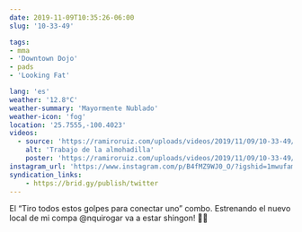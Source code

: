 ```yaml
---
date: 2019-11-09T10:35:26-06:00
slug: '10-33-49'

tags:
- mma
- 'Downtown Dojo'
- pads
- 'Looking Fat'

lang: 'es'
weather: '12.8°C'
weather-summary: 'Mayormente Nublado'
weather-icon: 'fog'
location: '25.7555,-100.4023'
videos:
  - source: 'https://ramiroruiz.com/uploads/videos/2019/11/09/10-33-49/pad-work.mp4'
    alt: 'Trabajo de la almohadilla'
    poster: 'https://ramiroruiz.com/uploads/videos/2019/11/09/10-33-49/poster.jpg'
instagram_url: 'https://www.instagram.com/p/B4fMZ9WJ0_O/?igshid=1mwufamfm2ac4'
syndication_links:
    - https://brid.gy/publish/twitter
---
```

El “Tiro todos estos golpes para conectar uno” combo.
Estrenando el nuevo local de mi compa @nquirogar va a estar shingon! 👏🏼

